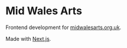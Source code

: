 # Mid Wales Arts

Frontend development for [midwalesarts.org.uk](http://midwalesarts.org.uk).

Made with [Next.js](https://www.nextjs.org/).
